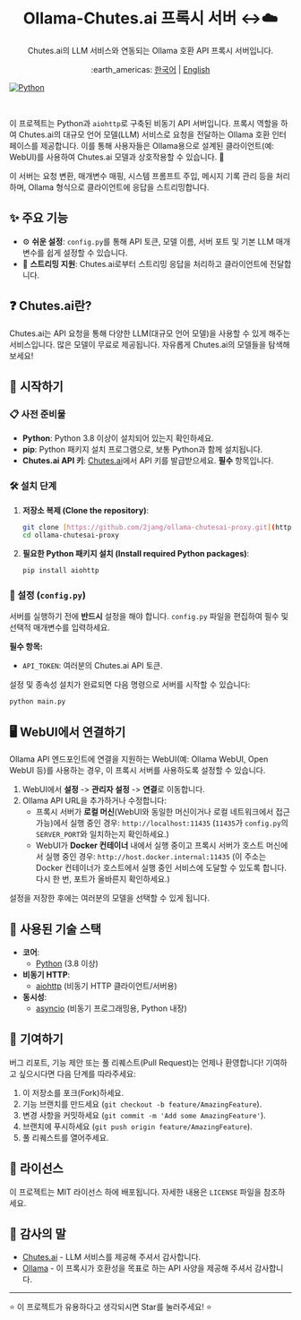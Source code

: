 <div align="center">

<h1>Ollama-Chutes.ai 프록시 서버 ↔️☁️</h1>

<p>
  Chutes.ai의 LLM 서비스와 연동되는 Ollama 호환 API 프록시 서버입니다.
</p>
<p>:earth_americas: <a href="https://github.com/2jang/ollama-chutesai-proxy/blob/main/README-ko.md">한국어</a> | <a href="https://github.com/2jang/ollama-chutesai-proxy">English</a></p>


</div>

[![Python](https://img.shields.io/badge/Python-3.8+-3776AB?style=for-the-badge&logo=python&logoColor=white)]([https://www.python.org/](https://www.python.org/))

<br />

이 프로젝트는 Python과 `aiohttp`로 구축된 비동기 API 서버입니다. 프록시 역할을 하여 Chutes.ai의 대규모 언어 모델(LLM) 서비스로 요청을 전달하는 Ollama 호환 인터페이스를 제공합니다.
이를 통해 사용자들은 Ollama용으로 설계된 클라이언트(예: WebUI)를 사용하여 Chutes.ai 모델과 상호작용할 수 있습니다. 🚀

이 서버는 요청 변환, 매개변수 매핑, 시스템 프롬프트 주입, 메시지 기록 관리 등을 처리하며, Ollama 형식으로 클라이언트에 응답을 스트리밍합니다.

## ✨ 주요 기능

- ⚙️ **쉬운 설정**: `config.py`를 통해 API 토큰, 모델 이름, 서버 포트 및 기본 LLM 매개변수를 쉽게 설정할 수 있습니다.
- 💨 **스트리밍 지원**: Chutes.ai로부터 스트리밍 응답을 처리하고 클라이언트에 전달합니다.

## ❓ Chutes.ai란?

Chutes.ai는 API 요청을 통해 다양한 LLM(대규모 언어 모델)을 사용할 수 있게 해주는 서비스입니다. 많은 모델이 무료로 제공됩니다. 자유롭게 Chutes.ai의 모델들을 탐색해 보세요!

## 🚀 시작하기

### 📋 사전 준비물

-   **Python**: Python 3.8 이상이 설치되어 있는지 확인하세요.
-   **pip**: Python 패키지 설치 프로그램으로, 보통 Python과 함께 설치됩니다.
-   **Chutes.ai API 키**: [Chutes.ai](https://chutes.ai/app/api)에서 API 키를 발급받으세요. **필수** 항목입니다.

### 🛠️ 설치 단계

1.  **저장소 복제 (Clone the repository)**:
    ```bash
    git clone [https://github.com/2jang/ollama-chutesai-proxy.git](https://github.com/2jang/ollama-chutesai-proxy.git)
    cd ollama-chutesai-proxy
    ```

2.  **필요한 Python 패키지 설치 (Install required Python packages)**:
    ```bash
    pip install aiohttp
    ```

### 🔑 설정 (`config.py`)

서버를 실행하기 전에 **반드시** 설정을 해야 합니다.
`config.py` 파일을 편집하여 필수 및 선택적 매개변수를 입력하세요.

**필수 항목:**
* `API_TOKEN`: 여러분의 Chutes.ai API 토큰.

설정 및 종속성 설치가 완료되면 다음 명령으로 서버를 시작할 수 있습니다:

```bash
python main.py
```

## 🖥️ WebUI에서 연결하기

Ollama API 엔드포인트에 연결을 지원하는 WebUI(예: Ollama WebUI, Open WebUI 등)를 사용하는 경우, 이 프록시 서버를 사용하도록 설정할 수 있습니다.

1.  WebUI에서 **설정** -> **관리자 설정** -> **연결**로 이동합니다.
2.  Ollama API URL을 추가하거나 수정합니다:
    * 프록시 서버가 **로컬 머신**(WebUI와 동일한 머신이거나 로컬 네트워크에서 접근 가능)에서 실행 중인 경우:
      `http://localhost:11435`
      (`11435`가 `config.py`의 `SERVER_PORT`와 일치하는지 확인하세요.)
    * WebUI가 **Docker 컨테이너** 내에서 실행 중이고 프록시 서버가 호스트 머신에서 실행 중인 경우:
      `http://host.docker.internal:11435`
      (이 주소는 Docker 컨테이너가 호스트에서 실행 중인 서비스에 도달할 수 있도록 합니다. 다시 한 번, 포트가 올바른지 확인하세요.)

설정을 저장한 후에는 여러분의 모델을 선택할 수 있게 됩니다.

## 🧩 사용된 기술 스택

-   **코어**:
    -   [Python](https://www.python.org/) (3.8 이상)
-   **비동기 HTTP**:
    -   [aiohttp](https://docs.aiohttp.org/en/stable/) (비동기 HTTP 클라이언트/서버용)
-   **동시성**:
    -   [asyncio](https://docs.python.org/3/library/asyncio.html) (비동기 프로그래밍용, Python 내장)

## 🤝 기여하기

버그 리포트, 기능 제안 또는 풀 리퀘스트(Pull Request)는 언제나 환영합니다! 기여하고 싶으시다면 다음 단계를 따라주세요:

1.  이 저장소를 포크(Fork)하세요.
2.  기능 브랜치를 만드세요 (`git checkout -b feature/AmazingFeature`).
3.  변경 사항을 커밋하세요 (`git commit -m 'Add some AmazingFeature'`).
4.  브랜치에 푸시하세요 (`git push origin feature/AmazingFeature`).
5.  풀 리퀘스트를 열어주세요.

## 📝 라이선스

이 프로젝트는 MIT 라이선스 하에 배포됩니다. 자세한 내용은 `LICENSE` 파일을 참조하세요.

## 🙏 감사의 말

* [Chutes.ai](https://chutes.ai/) - LLM 서비스를 제공해 주셔서 감사합니다.
* [Ollama](https://ollama.com/) - 이 프록시가 호환성을 목표로 하는 API 사양을 제공해 주셔서 감사합니다.

---

⭐ 이 프로젝트가 유용하다고 생각되시면 Star를 눌러주세요! ⭐
